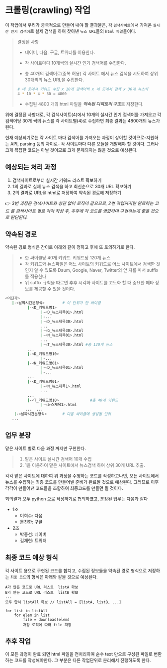 # 크롤링(crawling) 작업

이 작업에서 우리가 궁극적으로 만들어 내야 할 결과물은, 각 `검색사이트`에서 가져온 `실시간 인기 검색어`로 실제 검색을 하여 찾아낸 `뉴스 URL`들의 `html 파일`들이다.

> 결정된 사항
>
> - 네이버, 다음, 구글, 트위터를 이용한다.
>
> - 각 사이트마다 10개씩의 실시간 인기 검색어를 수집한다.
>
> - 총 40개의 검색어로(중복 허용) 각 사이트 에서 뉴스 검색을 시도하여 상위 30개씩의 뉴스 URL을 수집한다.
>
> ```bash
> # 네 곳에서 키워드 수집 x 10개 검색어씩 x 네 곳에서 검색 x 30개 뉴스씩
> 4 * 10 * 4 * 30 = 4800 
> ```
>
> - 수집된 4800 개의 html 파일을 ***약속된 디렉토리 구조***로 저장한다. 

위에 결정된 사항대로, 각 검색사이트(4)에서 10개의 실시간 인기 검색어를 가져오고 각 검색어당 30개 씩의 뉴스를 각 사이트별(4)로 수집하면 최종 결과는 4800개의 뉴스가 된다.

현재 예상되기로는 각 사이트 마다 검색어를 가져오는 과정이 상이할 것이므로-지원하는 API, parsing 등의 차이로- 각 사이트마다 다른 모듈을 개발해야 할 것이다. 그러나 크게 복잡한 코드는 아닐 것이므로 크게 문제되지는 않을 것으로 예상된다.

## 예상되는 처리 과정

1. 검색사이트로부터 실시간 키워드 리스트 확보하기
2. 1의 결과로 실제 뉴스 검색을 하고 최신순으로 30개 URL 확보하기
3. 2의 결과로 URL을 html로 저장하여 약속된 경로에 저장하기

:point_right: *3번 과정은 검색사이트와 상관 없이 로직이 같으므로, 2번 작업까지만 완료하는 코드 를  검색사이트 별로 각각 작성 후, 추후에 각 코드를 병합하며 구현하는게 좋을 것으로 판단된다.*

## 약속된 경로

약속된 경로 형식은 간이로 아래와 같이 정하고 후에 또 토의하기로 한다.

> - 한 싸이클당 40개 키워드. 키워드당 120개 뉴스
> - 각 키워드와 뉴스파일은 어느 사이트의 키워드로 어느 사이트에서 검색한 것인지 알 수 있도록 Daum, Google, Naver, Twitter의 앞 자를 따서 suffix를 적용한다
> - 위 suffix 규칙을 따르면 추후 시각화 사이트를 고도화 할 때 중요한 메타 정보를 제공할 수 있을 것이다.

```bash
<어딘가>
   |-<날짜시간분형식>        # 이 단위가 한 싸이클
       	  |-<D_키워드명1>
       	        |-<D_뉴스제목01>.html
                |-...
                |-<D_뉴스제목30>.html
                ...
                |-<G_뉴스제목30>.html
                |-<N_뉴스제목01>.html
                ...
                |-<T_뉴스제목30>.html #총 120개 뉴스
          ...
          |-<D_키워드명10>
                |-...
          |-<N_키워드명01>
                |-<D_뉴스제목01>.html
                |-...
          ...
          |-<D_키워드명01>
                |-<N_뉴스제목1>.html
                ...
          ...
          |-<T_키워드명10>              #총 40개 키워드
                |-<뉴스제목1>.html
         ...  ...
    |-<날짜시간분형식>       # 다음 싸이클에 생성될 단위
   ...
```

## 업무 분장

맡은 사이트 별로 다음 과정 까지만 구현한다.

> 1. 맡은 사이트 실시간 검색어 10개 수집
> 2. 1을 이용하여 맡은 사이트에서 뉴스검색 하여 상위 30개 URL 추출.

각각 맡은 사이트에 대하여 위 과정을 수행하는 코드를 작성하고나면, 모든 사이트에서 뉴스를 수집하는 최종 코드를 만들어낼 준비가 완료될 것으로 예상된다. 그러므로 이후 각각이 만들어낸 코드들을 조합하여 최종코드를 만들면 될 것이다.

회의결과 모두 python 으로 작성하기로 협의하였고, 분장된 업무는 다음과 같다

- 1조
  - 이희수: 다음
  - 문진한: 구글
- 2조
  - 박종선: 네이버
  - 김재현: 트위터

## 최종 코드 예상 형식

각 사이트 용으로 구현된 코드를 합치고, 수집된 정보들을 약속된 경로 형식으로 저장하는 `최종 코드`의 형식은 아래와 같을 것으로 예상된다.

```pseudocode
A가 만든 코드로 URL 리스트  listA 확보
B가 만든 코드로 URL 리스트  listB 확보
...
모두 합쳐 listAll 확보 // listAll = [listA, listB, ...]

for list in listAll
	for elem in list
		file = download(elem)
		저장 로직에 따라 file 저장
```

## 추후 작업

이 모든 과정이 완료 되면 html 파일을 전처리하여 순수 text 만으로 구성된 파일로 변환하는 코드를 작성해야한다. 그 부분은 다른 작업단위로 분리해서 진행하도록 한다.